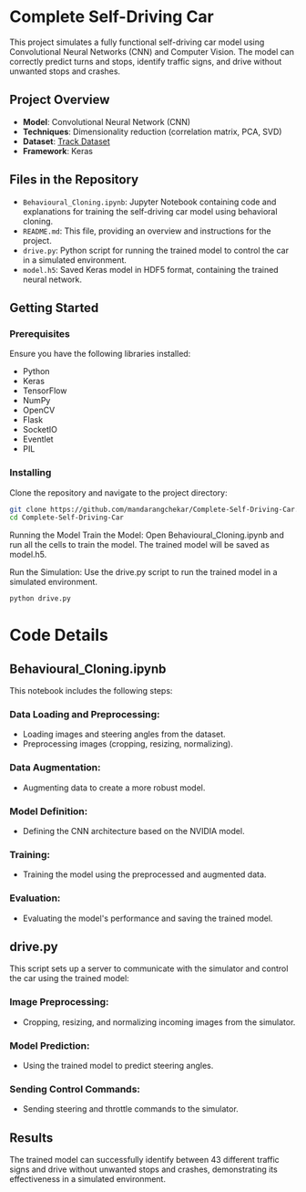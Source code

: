 # Complete Self-Driving Car

This project simulates a fully functional self-driving car model using Convolutional Neural Networks (CNN) and Computer Vision. The model can correctly predict turns and stops, identify traffic signs, and drive without unwanted stops and crashes.

## Project Overview

- **Model**: Convolutional Neural Network (CNN)
- **Techniques**: Dimensionality reduction (correlation matrix, PCA, SVD)
- **Dataset**: [Track Dataset](https://github.com/mandarangchekar/Track)
- **Framework**: Keras

## Files in the Repository

- `Behavioural_Cloning.ipynb`: Jupyter Notebook containing code and explanations for training the self-driving car model using behavioral cloning.
- `README.md`: This file, providing an overview and instructions for the project.
- `drive.py`: Python script for running the trained model to control the car in a simulated environment.
- `model.h5`: Saved Keras model in HDF5 format, containing the trained neural network.

## Getting Started

### Prerequisites

Ensure you have the following libraries installed:
- Python
- Keras
- TensorFlow
- NumPy
- OpenCV
- Flask
- SocketIO
- Eventlet
- PIL

### Installing

Clone the repository and navigate to the project directory:
```sh
git clone https://github.com/mandarangchekar/Complete-Self-Driving-Car.git
cd Complete-Self-Driving-Car
```

Running the Model
Train the Model:
Open Behavioural_Cloning.ipynb and run all the cells to train the model. The trained model will be saved as model.h5.

Run the Simulation:
Use the drive.py script to run the trained model in a simulated environment.

```sh
python drive.py
```

# Code Details

## Behavioural_Cloning.ipynb

This notebook includes the following steps:

### Data Loading and Preprocessing:
- Loading images and steering angles from the dataset.
- Preprocessing images (cropping, resizing, normalizing).

### Data Augmentation:
- Augmenting data to create a more robust model.

### Model Definition:
- Defining the CNN architecture based on the NVIDIA model.

### Training:
- Training the model using the preprocessed and augmented data.

### Evaluation:
- Evaluating the model's performance and saving the trained model.

## drive.py

This script sets up a server to communicate with the simulator and control the car using the trained model:

### Image Preprocessing:
- Cropping, resizing, and normalizing incoming images from the simulator.

### Model Prediction:
- Using the trained model to predict steering angles.

### Sending Control Commands:
- Sending steering and throttle commands to the simulator.

## Results

The trained model can successfully identify between 43 different traffic signs and drive without unwanted stops and crashes, demonstrating its effectiveness in a simulated environment.
